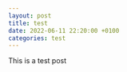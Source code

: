 ```yaml
---
layout: post
title: test
date: 2022-06-11 22:20:00 +0100
categories: test
---
```

This is a test post
